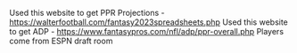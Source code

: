 Used this website to get PPR Projections - https://walterfootball.com/fantasy2023spreadsheets.php
Used this website to get ADP - https://www.fantasypros.com/nfl/adp/ppr-overall.php
Players come from ESPN draft room
